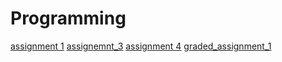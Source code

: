 # Programming

[assignment 1](https://github.com/vukmijatovic/Programming/blob/master/assignment2.ipynb)
[assignemnt_3](https://github.com/vukmijatovic/Programming/blob/master/assignment3%20(2).ipynb)
[assignment 4](https://github.com/vukmijatovic/Programming/blob/master/assignment4.ipynb)
[graded_assignment_1](https://github.com/vukmijatovic/Programming/blob/master/graded_assignment_1.Rmd)
